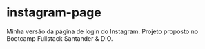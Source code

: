 # instagram-page
Minha versão da página de login do Instagram. Projeto proposto no Bootcamp Fullstack Santander &amp; DIO.
